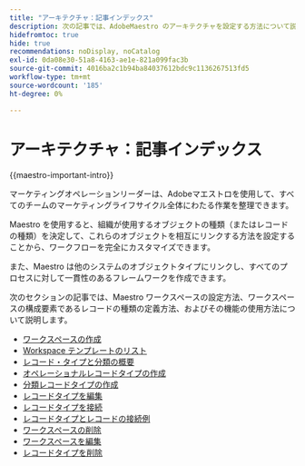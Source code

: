 ```yaml
---
title: "アーキテクチャ：記事インデックス"
description: 次の記事では、AdobeMaestro のアーキテクチャを設定する方法について説明します。 この設定の一環として、AdobeMaestro で管理するワークフローをマッピングするためのワークスペース、レコードタイプ、カスタムフィールドの作成方法を学びます。
hidefromtoc: true
hide: true
recommendations: noDisplay, noCatalog
exl-id: 0da08e30-51a8-4163-ae1e-821a099fac3b
source-git-commit: 4016ba2c1b94ba84037612bdc9c1136267513fd5
workflow-type: tm+mt
source-wordcount: '185'
ht-degree: 0%

---
```


<!--
---
title: "Architecture: article index"
description: The following articles describe how you can configure the architecture of Adobe Maestro. As part of this configuration, you learn how you create workspaces, record types, and custom fields to map out the workflows you want to manage in Adobe Maestro. 
hidefromtoc: yes
author: Alina
feature: Work Management
role: User, Admin
hide: yes
---
-->

<!--update the metadata with real information when making this avilable in TOC and in the left nav-->

# アーキテクチャ：記事インデックス

{{maestro-important-intro}}

マーケティングオペレーションリーダーは、Adobeマエストロを使用して、すべてのチームのマーケティングライフサイクル全体にわたる作業を整理できます。

Maestro を使用すると、組織が使用するオブジェクトの種類（またはレコードの種類）を決定して、これらのオブジェクトを相互にリンクする方法を設定することから、ワークフローを完全にカスタマイズできます。

また、Maestro は他のシステムのオブジェクトタイプにリンクし、すべてのプロセスに対して一貫性のあるフレームワークを作成できます。

次のセクションの記事では、Maestro ワークスペースの設定方法、ワークスペースの構成要素であるレコードの種類の定義方法、およびその機能の使用方法について説明します。

* [ワークスペースの作成](../architecture/create-workspaces.md)
* [Workspace テンプレートのリスト](../architecture/workspace-templates.md)
* [レコード・タイプと分類の概要](../architecture/overview-of-record-types-and-taxonomies.md)
* [オペレーショナルレコードタイプの作成](../architecture/create-record-types.md)
* [分類レコードタイプの作成](../architecture/create-a-taxonomy.md)
* [レコードタイプを編集](../architecture/edit-record-types.md)
* [レコードタイプを接続](../architecture/connect-record-types.md)
* [レコードタイプとレコードの接続例](../architecture/example-connect-record-types-and-records.md)
* [ワークスペースの削除](../architecture/delete-workspaces.md)
* [ワークスペースを編集](/help/quicksilver/maestro/architecture/edit-workspaces.md)
* [レコードタイプを削除](../architecture/delete-record-types.md)

